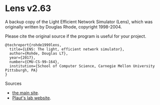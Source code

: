 # Lens v2.63
A backup copy of the Light Efficient Network Simulator (Lens), which was originally written by Douglas Rhode, copyright 1998-2004. 

Please cite the original source if the program is useful for your project.
```
@techreport{rohde1999lens,
  title={LENS: The light, efficient network simulator},
  author={Rohde, Douglas LT},
  year={2017},
  number={CMU-CS-99–164}, 
  institution={School of Computer Science, Carnegie Mellon University Pittsburgh, PA}
}
```

Sources
* [the main site](https://ni.cmu.edu/~plaut/Lens/Manual/index.html).
* [Plaut's lab website](https://www.cnbc.cmu.edu/~plaut/Resources.html). 


